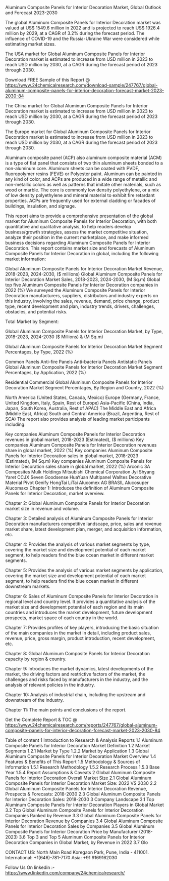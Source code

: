 Aluminum Composite Panels for Interior Decoration Market, Global Outlook and Forecast 2023-2030

The global Aluminum Composite Panels for Interior Decoration market was valued at US$ 1549.6 million in 2022 and is projected to reach US$ 1926.4 million by 2029, at a CAGR of 3.2% during the forecast period. The influence of COVID-19 and the Russia-Ukraine War were considered while estimating market sizes.

The USA market for Global Aluminum Composite Panels for Interior Decoration market is estimated to increase from USD million in 2023 to reach USD million by 2030, at a CAGR during the forecast period of 2023 through 2030.

Download FREE Sample of this Report @ https://www.24chemicalresearch.com/download-sample/247767/global-aluminum-composite-panels-for-interior-decoration-forecast-market-2023-2030-84

The China market for Global Aluminum Composite Panels for Interior Decoration market is estimated to increase from USD million in 2023 to reach USD million by 2030, at a CAGR during the forecast period of 2023 through 2030.

The Europe market for Global Aluminum Composite Panels for Interior Decoration market is estimated to increase from USD million in 2023 to reach USD million by 2030, at a CAGR during the forecast period of 2023 through 2030.

Aluminum composite panel (ACP) also aluminum composite material (ACM) is a type of flat panel that consists of two thin aluminum sheets bonded to a non-aluminum core. Aluminum sheets can be coated with PVDF, fluoropolymer resins (FEVE) or Polyester paint. Aluminum can be painted in any kind of color, and ACPs are produced in a wide range of metallic and non-metallic colors as well as patterns that imitate other materials, such as wood or marble. The core is commonly low density polyethylene, or a mix of low density polyethylene and mineral material to exhibit fire retardant properties. ACPs are frequently used for external cladding or facades of buildings, insulation, and signage.

This report aims to provide a comprehensive presentation of the global market for Aluminum Composite Panels for Interior Decoration, with both quantitative and qualitative analysis, to help readers develop business/growth strategies, assess the market competitive situation, analyze their position in the current marketplace, and make informed business decisions regarding Aluminum Composite Panels for Interior Decoration. This report contains market size and forecasts of Aluminum Composite Panels for Interior Decoration in global, including the following market information:

Global Aluminum Composite Panels for Interior Decoration Market Revenue, 2018-2023, 2024-2030, ($ millions)
Global Aluminum Composite Panels for Interior Decoration Market Sales, 2018-2023, 2024-2030, (M Sq.m)
Global top five Aluminum Composite Panels for Interior Decoration companies in 2022 (%)
We surveyed the Aluminum Composite Panels for Interior Decoration manufacturers, suppliers, distributors and industry experts on this industry, involving the sales, revenue, demand, price change, product type, recent development and plan, industry trends, drivers, challenges, obstacles, and potential risks.

Total Market by Segment:

Global Aluminum Composite Panels for Interior Decoration Market, by Type, 2018-2023, 2024-2030 ($ Millions) & (M Sq.m)

Global Aluminum Composite Panels for Interior Decoration Market Segment Percentages, by Type, 2022 (%)

Common Panels
Anti-fire Panels
Anti-bacteria Panels
Antistatic Panels
Global Aluminum Composite Panels for Interior Decoration Market Segment Percentages, by Application, 2022 (%)

Residential
Commercial
Global Aluminum Composite Panels for Interior Decoration Market Segment Percentages, By Region and Country, 2022 (%)

North America (United States, Canada, Mexico)
Europe (Germany, France, United Kingdom, Italy, Spain, Rest of Europe)
Asia-Pacific (China, India, Japan, South Korea, Australia, Rest of APAC)
The Middle East and Africa (Middle East, Africa)
South and Central America (Brazil, Argentina, Rest of SCA)
The report also provides analysis of leading market participants including:

Key companies Aluminum Composite Panels for Interior Decoration revenues in global market, 2018-2023 (Estimated), ($ millions)
Key companies Aluminum Composite Panels for Interior Decoration revenues share in global market, 2022 (%)
Key companies Aluminum Composite Panels for Interior Decoration sales in global market, 2018-2023 (Estimated), (M Sq.m)
Key companies Aluminum Composite Panels for Interior Decoration sales share in global market, 2022 (%)
Arconic
3A Composites
Mulk Holdings
Mitsubishi Chemical Corporation
Jyi Shyang
Yaret
CCJX
Seven
Goodsense
HuaYuan
Multipanel
Walltes Decorative Material
Pivot
Genify
HongTai
LiTai
Alucomex
AG BRASIL
Alucosuper
Alucomaxx
Chapter 1: Introduces the definition of Aluminum Composite Panels for Interior Decoration, market overview.

Chapter 2: Global Aluminum Composite Panels for Interior Decoration market size in revenue and volume.

Chapter 3: Detailed analysis of Aluminum Composite Panels for Interior Decoration manufacturers competitive landscape, price, sales and revenue market share, latest development plan, merger, and acquisition information, etc.

Chapter 4: Provides the analysis of various market segments by type, covering the market size and development potential of each market segment, to help readers find the blue ocean market in different market segments.

Chapter 5: Provides the analysis of various market segments by application, covering the market size and development potential of each market segment, to help readers find the blue ocean market in different downstream markets.

Chapter 6: Sales of Aluminum Composite Panels for Interior Decoration in regional level and country level. It provides a quantitative analysis of the market size and development potential of each region and its main countries and introduces the market development, future development prospects, market space of each country in the world.

Chapter 7: Provides profiles of key players, introducing the basic situation of the main companies in the market in detail, including product sales, revenue, price, gross margin, product introduction, recent development, etc.

Chapter 8: Global Aluminum Composite Panels for Interior Decoration capacity by region & country.

Chapter 9: Introduces the market dynamics, latest developments of the market, the driving factors and restrictive factors of the market, the challenges and risks faced by manufacturers in the industry, and the analysis of relevant policies in the industry.

Chapter 10: Analysis of industrial chain, including the upstream and downstream of the industry.

Chapter 11: The main points and conclusions of the report.

Get the Complete Report & TOC @ https://www.24chemicalresearch.com/reports/247767/global-aluminum-composite-panels-for-interior-decoration-forecast-market-2023-2030-84

Table of content
1 Introduction to Research & Analysis Reports
1.1 Aluminum Composite Panels for Interior Decoration Market Definition
1.2 Market Segments
1.2.1 Market by Type
1.2.2 Market by Application
1.3 Global Aluminum Composite Panels for Interior Decoration Market Overview
1.4 Features & Benefits of This Report
1.5 Methodology & Sources of Information
1.5.1 Research Methodology
1.5.2 Research Process
1.5.3 Base Year
1.5.4 Report Assumptions & Caveats
2 Global Aluminum Composite Panels for Interior Decoration Overall Market Size
2.1 Global Aluminum Composite Panels for Interior Decoration Market Size: 2022 VS 2030
2.2 Global Aluminum Composite Panels for Interior Decoration Revenue, Prospects & Forecasts: 2018-2030
2.3 Global Aluminum Composite Panels for Interior Decoration Sales: 2018-2030
3 Company Landscape
3.1 Top Aluminum Composite Panels for Interior Decoration Players in Global Market
3.2 Top Global Aluminum Composite Panels for Interior Decoration Companies Ranked by Revenue
3.3 Global Aluminum Composite Panels for Interior Decoration Revenue by Companies
3.4 Global Aluminum Composite Panels for Interior Decoration Sales by Companies
3.5 Global Aluminum Composite Panels for Interior Decoration Price by Manufacturer (2018-2023)
3.6 Top 3 and Top 5 Aluminum Composite Panels for Interior Decoration Companies in Global Market, by Revenue in 2022
3.7 Glo

CONTACT US:
North Main Road Koregaon Park, Pune, India - 411001.
International: +1(646)-781-7170
Asia: +91 9169162030

Follow Us On linkedin :- https://www.linkedin.com/company/24chemicalresearch/
